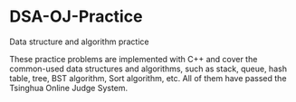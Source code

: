 # DSA-OJ-Practice
Data structure and algorithm practice

These practice problems are implemented with C++ and cover the common-used data structures and algorithms, such as stack, queue, hash table, tree, BST algorithm, Sort algorithm, etc. All of them have passed the Tsinghua Online Judge System.
